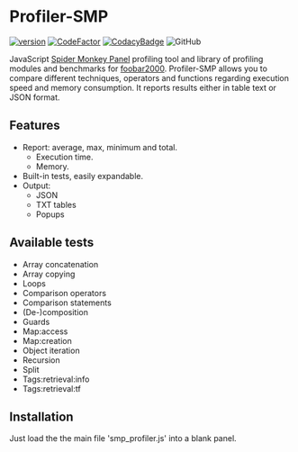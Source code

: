 # Profiler-SMP
[![version][version_badge]][changelog]
[![CodeFactor][codefactor_badge]](https://www.codefactor.io/repository/github/regorxxx/Profiler-SMP/overview/main)
[![CodacyBadge][codacy_badge]](https://www.codacy.com/gh/regorxxx/Profiler-SMP/dashboard?utm_source=github.com&amp;utm_medium=referral&amp;utm_content=regorxxx/Profiler-SMP&amp;utm_campaign=Badge_Grade)
![GitHub](https://img.shields.io/github/license/regorxxx/Profiler-SMP)

JavaScript [Spider Monkey Panel](https://theqwertiest.github.io/foo_spider_monkey_panel) profiling tool and library of profiling modules and benchmarks for [foobar2000](https://www.foobar2000.org).  Profiler-SMP allows you to compare different techniques, operators and functions regarding execution speed and memory consumption. It reports results either in table text or JSON format.

## Features
- Report: average, max, minimum and total.
  - Execution time.
  - Memory.
 - Built-in tests, easily expandable.
- Output:
  - JSON
  - TXT tables
  - Popups

## Available tests
- Array concatenation
- Array copying
- Loops
- Comparison operators
- Comparison statements
- (De-)composition
- Guards
- Map:access
- Map:creation
- Object iteration
- Recursion
- Split
- Tags:retrieval:info
- Tags:retrieval:tf

## Installation
Just load the the main file 'smp_profiler.js' into a blank panel.

[changelog]: CHANGELOG.md
[version_badge]: https://img.shields.io/github/release/regorxxx/Profiler-SMP.svg
[codacy_badge]: https://api.codacy.com/project/badge/Grade/e04be28637dd40d99fae7bd92f740677
[codefactor_badge]: https://www.codefactor.io/repository/github/regorxxx/Profiler-SMP/badge/main

